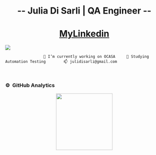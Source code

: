 <div align="center">
<h1 align="center"> -- Julia Di Sarli | QA Engineer -- </h1>
<h1 align="center"> <a href="https://www.linkedin.com/in/juliadisarli">MyLinkedin</a></h1>
</div>
<img src="https://geekflare.com/wp-content/uploads/2020/11/best-software-testing-tools.png">
 
                     🔭 I’m currently working on OCASA     🌱 Studying Automation Testing        📫 julidisarli@gmail.com 
                                                           

<br>

### ⚙️ &nbsp;GitHub Analytics

<p align="center">
<a href="https://github.com/juliadisarli">
  <img height="180em" src="https://github-readme-stats-eight-theta.vercel.app/api?username=juliadisarli&show_icons=true&theme=algolia&include_all_commits=true&count_private=true"/>

</a>
</p>

